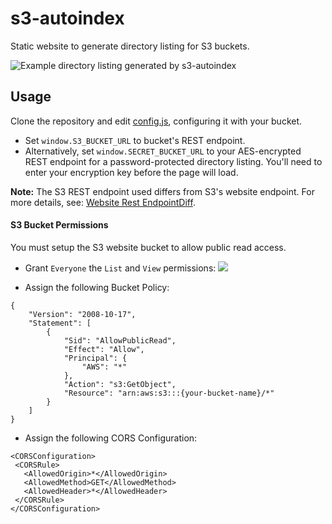 # s3-autoindex

Static website to generate directory listing for S3 buckets.

![Example directory listing generated by s3-autoindex](http://s3.sgtfloyd.com/img/s3-autoindex-example.png)

## Usage
Clone the repository and edit [config.js](https://github.com/sgtFloyd/s3-autoindex/blob/master/config/config.js), configuring it with your bucket.
- Set `window.S3_BUCKET_URL` to bucket's REST endpoint.
- Alternatively, set `window.SECRET_BUCKET_URL` to your AES-encrypted REST endpoint for a password-protected directory listing. You'll need to enter your encryption key before the page will load.

**Note:** The S3 REST endpoint used differs from S3's website endpoint. For more details, see: [Website Rest EndpointDiff](http://docs.aws.amazon.com/AmazonS3/latest/dev/WebsiteEndpoints.html#WebsiteRestEndpointDiff).

#### S3 Bucket Permissions
You must setup the S3 website bucket to allow public read access.

* Grant `Everyone` the `List` and `View` permissions:
![](http://s3.sgtfloyd.com/img/s3_management_console.png)

* Assign the following Bucket Policy:
```
{
    "Version": "2008-10-17",
    "Statement": [
        {
            "Sid": "AllowPublicRead",
            "Effect": "Allow",
            "Principal": {
                "AWS": "*"
            },
            "Action": "s3:GetObject",
            "Resource": "arn:aws:s3:::{your-bucket-name}/*"
        }
    ]
}
```

* Assign the following CORS Configuration:
```
<CORSConfiguration>
 <CORSRule>
   <AllowedOrigin>*</AllowedOrigin>
   <AllowedMethod>GET</AllowedMethod>
   <AllowedHeader>*</AllowedHeader>
 </CORSRule>
</CORSConfiguration>
```
